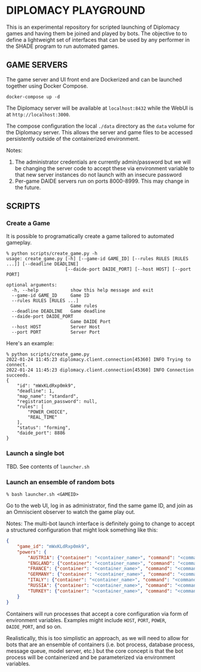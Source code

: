 # DIPLOMACY PLAYGROUND

This is an experimental repository for scripted launching of 
Diplomacy games and having them be joined and played by bots. The objective to to define a lightweight set of interfaces that 
can be used by any performer in the SHADE program to run 
automated games. 

## GAME SERVERS

The game server and UI front end are Dockerized and can be 
launched together using Docker Compose. 

```shell
docker-compose up -d
```

The Diplomacy server will be available at `localhost:8432` while the 
WebUI is at `http://localhost:3000`. 

The compose configuration the local `./data` directory as the `data` volume 
for the Diplomacy server. This allows the server and game files to be accessed 
persistently outside of the containerized environment. 


Notes:
1. The administrator credentials are currently admin/password but we will be changing the server code to accept these via environment variable to that new server instances do not launch with an insecure password
2. Per-game DAIDE servers run on ports 8000-8999. This may change in the future. 

## SCRIPTS

### Create a Game

It is possible to programatically create a game tailored to automated gameplay.

```shell
% python scripts/create_game.py -h
usage: create_game.py [-h] [--game-id GAME_ID] [--rules RULES [RULES ...]] [--deadline DEADLINE]
                      [--daide-port DAIDE_PORT] [--host HOST] [--port PORT]

optional arguments:
  -h, --help            show this help message and exit
  --game-id GAME_ID     Game ID
  --rules RULES [RULES ...]
                        Game rules
  --deadline DEADLINE   Game deadline
  --daide-port DAIDE_PORT
                        Game DAIDE Port
  --host HOST           Server Host
  --port PORT           Server Port
  ```

Here's an example:

```shell
% python scripts/create_game.py
2022-01-24 11:45:23 diplomacy.client.connection[45360] INFO Trying to connect.
2022-01-24 11:45:23 diplomacy.client.connection[45360] INFO Connection succeeds.
{
    "id": "mWxKLdRxp0mk9",
    "deadline": 1,
    "map_name": "standard",
    "registration_password": null,
    "rules": [
        "POWER_CHOICE",
        "REAL_TIME"
    ],
    "status": "forming",
    "daide_port": 8886
}
```

### Launch a single bot

TBD. See contents of `launcher.sh`

### Launch an ensemble of random bots

```shell
% bash launcher.sh <GAMEID>
```

Go to the web UI, log in as administrator, find the same game ID, and join as an Omniscient observer to watch the game play out. 

Notes: The multi-bot launch interface is definitely going to change to accept a structured configuration that might look something like this:

```json
{
    "game_id": "mWxKLdRxp0mk9",
    "powers": {
        "AUSTRIA": {"container": "<container_name>", "command": "<command> (overrides ENTRYPOINT)"},
        "ENGLAND": {"container": "<container_name>", "command": "<command> (overrides ENTRYPOINT)"},
        "FRANCE": {"container": "<container_name>", "command": "<command> (overrides ENTRYPOINT)"},
        "GERMANY": {"container": "<container_name>", "command": "<command> (overrides ENTRYPOINT)"},
        "ITALY": {"container": "<container_name>", "command": "<command> (overrides ENTRYPOINT)"},
        "RUSSIA": {"container": "<container_name>", "command": "<command> (overrides ENTRYPOINT)"},
        "TURKEY": {"container": "<container_name>", "command": "<command> (overrides ENTRYPOINT)"}
    }
}
```

Containers will run processes that accept a core configuration via form of environment variables. Examples might include `HOST`, `PORT`, `POWER`, `DAIDE_PORT`, and so on. 

Realistically, this is too simplistic an approach, as we will need to allow for bots that are an ensemble of containers (i.e. bot process, database process, message queue, model server, etc.) but the core concept is that the bot process will be containerized and be parameterized via environment variables.


